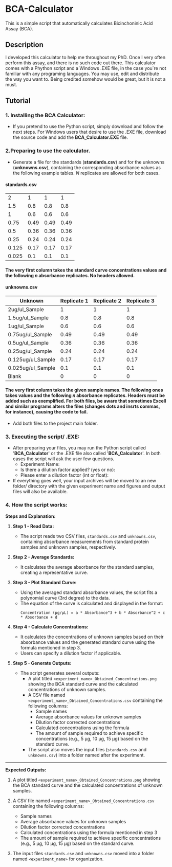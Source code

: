 # BCA-Calculator
This is a simple script that automatically calculates Bicinchoninic Acid Assay (BCA).
## Description
I developed this calculator to help me throughout my PhD. Once I very often perform this assay, and there is no such code out there. This calculator comes with a Phython script and a Windows .EXE file, in the case you`re not familiar with any programing languages. You may use, edit and distribute the way you want to. Being credited somehow would be great, but it is not a must. 
## Tutorial

### 1. Installing the BCA Calculator:

- If you pretend to use the Python script, simply download and follow the next steps. For Windows users that desire to use the .EXE file, download the source code and add the **BCA_Calculator.EXE** file.

### 2.Preparing to use the calculator.

- Generate a file for the standards (**standards.csv**) and for the unknowns (**unknowns.csv**), containing the corresponding absorbance values as the following example tables. *N* replicates are allowed for both cases.

#### **standards.csv**

|   |   |   |   |
|---|---|---|---|
| 2 | 1 | 1 | 1 |
| 1.5 | 0.8 | 0.8 | 0.8 |
| 1 | 0.6 | 0.6 | 0.6 |
| 0.75 | 0.49 | 0.49 | 0.49 |
| 0.5 | 0.36 | 0.36 | 0.36 |
| 0.25 | 0.24 | 0.24 | 0.24 |
| 0.125 | 0.17 | 0.17 | 0.17 |
| 0.025 | 0.1 | 0.1 | 0.1 |

#### The very first column takes the standard curve concentrations values and the following *n* absorbance replicates. No headers allowed.

#### **unknowns.csv**


| Unknown            | Replicate 1 | Replicate 2 | Replicate 3 |
|--------------------|-------------|-------------|-------------|
| 2ug/ul_Sample      | 1           | 1           | 1           |
| 1.5ug/ul_Sample    | 0.8         | 0.8         | 0.8         |
| 1ug/ul_Sample      | 0.6         | 0.6         | 0.6         |
| 0.75ug/ul_Sample   | 0.49        | 0.49        | 0.49        |
| 0.5ug/ul_Sample    | 0.36        | 0.36        | 0.36        |
| 0.25ug/ul_Sample   | 0.24        | 0.24        | 0.24        |
| 0.125ug/ul_Sample  | 0.17        | 0.17        | 0.17        |
| 0.025ug/ul_Sample  | 0.1         | 0.1         | 0.1         |
| Blank              | 0           | 0           | 0           |

#### The very first column takes the given sample names. The following ones takes values and the following *n* absorbance replicates. Headers must be added such as exemplified. For both files, be aware that sometimes Excell and similar programs alters the files (changes dots and insrts commas, for instance), causing the code to fail.

- Add both files to the project main folder.

### 3. Executing the script/ .EXE:

- After preparing your files, you may run the Python script called '**BCA_Calculator**' or the .EXE file also called '**BCA_Calculator**'. In both cases the script will ask the user few questions.
  - Experiment Name:
  - Is there a dilution factor applied? (yes or no):
  - Please enter a dilution factor (int or float):
- If everything goes well, your input archives will be moved to an new folder/ directory with the given experiment name and figures and output files will also be available.

### 4. How the script works:

**Steps and Explanation:**

1. **Step 1 - Read Data:**
   - The script reads two CSV files, `standards.csv` and `unknowns.csv`, containing absorbance measurements from standard protein samples and unknown samples, respectively.

2. **Step 2 - Average Standards:**
   - It calculates the average absorbance for the standard samples, creating a representative curve.

3. **Step 3 - Plot Standard Curve:**
   - Using the averaged standard absorbance values, the script fits a polynomial curve (3rd degree) to the data.
   - The equation of the curve is calculated and displayed in the format:
     ```
     Concentration (μg/μL) = a * Absorbance^3 + b * Absorbance^2 + c * Absorbance + d
     ```

4. **Step 4 - Calculate Concentrations:**
   - It calculates the concentrations of unknown samples based on their absorbance values and the generated standard curve using the formula mentioned in step 3.
   - Users can specify a dilution factor if applicable.

5. **Step 5 - Generate Outputs:**
   - The script generates several outputs:
     - A plot titled `<experiment_name>_Obtained_Concentrations.png` showing the BCA standard curve and the calculated concentrations of unknown samples.
     - A CSV file named `<experiment_name>_Obtained_Concentrations.csv` containing the following columns:
       - Sample names
       - Average absorbance values for unknown samples
       - Dilution factor corrected concentrations
       - Calculated concentrations using the formula
       - The amount of sample required to achieve specific concentrations (e.g., 5 μg, 10 μg, 15 μg) based on the standard curve.
     - The script also moves the input files (`standards.csv` and `unknowns.csv`) into a folder named after the experiment.

---

**Expected Outputs:**

1. A plot titled `<experiment_name>_Obtained_Concentrations.png` showing the BCA standard curve and the calculated concentrations of unknown samples.

2. A CSV file named `<experiment_name>_Obtained_Concentrations.csv` containing the following columns:
   - Sample names
   - Average absorbance values for unknown samples
   - Dilution factor corrected concentrations
   - Calculated concentrations using the formula mentioned in step 3
   - The amount of sample required to achieve specific concentrations (e.g., 5 μg, 10 μg, 15 μg) based on the standard curve.

3. The input files `standards.csv` and `unknowns.csv` moved into a folder named `<experiment_name>` for organization.
